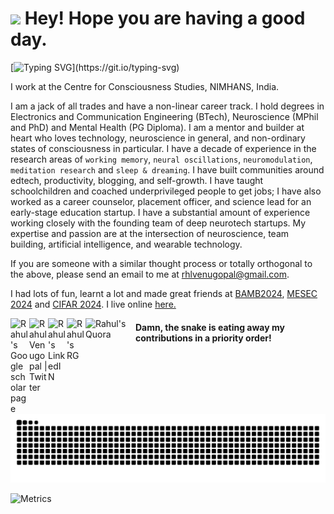 <h1><img src="https://emojis.slackmojis.com/emojis/images/1531849430/4246/blob-sunglasses.gif?1531849430" width="30"/> Hey! Hope you are having a good day.</h1>

[![Typing SVG](https://readme-typing-svg.herokuapp.com?font=Fira+Code&pause=1000&color=F74000&width=705&lines=Be+curious.+Read+widely.+Try+new+things.+;What+people+call+intelligence+just+boils+down+to+curiosity!)](https://git.io/typing-svg)

<p>I work at the Centre for Consciousness Studies, NIMHANS, India.

I am a jack of all trades and have a non-linear career track. I hold degrees in Electronics and Communication Engineering (BTech), Neuroscience (MPhil and PhD) and Mental Health (PG Diploma). I am a mentor and builder at heart who loves technology, neuroscience in general, and non-ordinary states of consciousness in particular. I have a decade of experience in the research areas of `working memory`, `neural oscillations`, `neuromodulation`, `meditation research` and `sleep & dreaming`. I have built communities around edtech, productivity, blogging, and self-growth. I have taught schoolchildren and coached underprivileged people to get jobs; I have also worked as a career counselor, placement officer, and science lead for an early-stage education startup. I have a substantial amount of experience working closely with the founding team of deep neurotech startups. My expertise and passion are at the intersection of neuroscience, team building, artificial intelligence, and wearable technology.

If you are someone with a similar thought process or totally orthogonal to the above, please send an email to me at rhlvenugopal@gmail.com.

I had lots of fun, learnt a lot and made great friends at [BAMB2024](https://www.bambschool.org/), [MESEC 2024](https://mesec.co/event/workshop_2024) and [CIFAR 2024](https://cifar.ca/next-generation/cifar-neuroscience-of-consciousness-winter-school/?utm_source=twitter&utm_medium=soc&utm_campaign=winterschool22). I live online [here.](https://rahulvenugopal.github.io/haveyoumetrahul/)

<p>
<a href="https://scholar.google.com/citations?user=prTMUhkAAAAJ&hl=en&oi=ao">
  <img align="left" alt="Rahul's Google scholar page" width="30px" src="https://upload.wikimedia.org/wikipedia/commons/c/c7/Google_Scholar_logo.svg" />
</a>
<a href="https://twitter.com/rhlvenugopal">
  <img align="left" alt="Rahul Venugopal | Twitter" width="30px" src="https://upload.wikimedia.org/wikipedia/commons/6/6f/Logo_of_Twitter.svg" />
</a>
<a href="https://www.linkedin.com/in/rahul-venugopal-100b761b9/">
  <img align="left" alt="Rahul's LinkedIN" width="30px" src="https://content.linkedin.com/content/dam/me/business/en-us/amp/brand-site/v2/bg/LI-Bug.svg.original.svg" />
</a>
<a href="https://www.researchgate.net/profile/Rahul-Venugopal-4">
  <img align="left" alt="Rahul's RG" width="30px" src="https://upload.wikimedia.org/wikipedia/commons/5/5e/ResearchGate_icon_SVG.svg" />
</a>
<a href="https://www.quora.com/profile/Rahul-Venugopal">
  <img align="left" alt="Rahul's Quora" width="80px" src="https://upload.wikimedia.org/wikipedia/commons/thumb/9/91/Quora_logo_2015.svg/1920px-Quora_logo_2015.svg.png" />
</a>
</p>

#### Damn, the snake is eating away my contributions in a priority order!
![](https://github.com/rahulvenugopal/rahulvenugopal/blob/output/github-contribution-grid-snake.svg)

![Metrics](https://metrics.lecoq.io/rahulvenugopal?template=classic&base.activity=0&base.community=0&base.repositories=0&base.metadata=0&languages=1&isocalendar=1&base=header%2C%20activity%2C%20community%2C%20repositories%2C%20metadata&base.indepth=false&base.hireable=false&base.skip=false&isocalendar=false&isocalendar.duration=full-year&languages=false&languages.limit=8&languages.threshold=0%25&languages.other=false&languages.colors=github&languages.sections=most-used&languages.indepth=false&languages.analysis.timeout=15&languages.categories=markup%2C%20programming&languages.recent.categories=markup%2C%20programming&languages.recent.load=300&languages.recent.days=14&config.timezone=Asia%2FKolkata)
